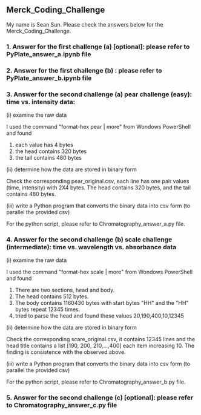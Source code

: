 ## Merck_Coding_Challenge
My name is Sean Sun. Please check the answers below for the Merck_Coding_Challenge.
### 1. Answer for the first challenge (a) [optional]: please refer to PyPlate_answer_a.ipynb file
### 2. Answer for the first challenge (b) : please refer to PyPlate_answer_b.ipynb file
### 3. Answer for the second challenge (a) pear challenge (easy): time vs. intensity data:
(i) examine the raw data

I used the command "format-hex pear | more" from Wondows PowerShell and found 
1. each value has 4 bytes
2. the head contains 320 bytes
3. the tail contains 480 bytes
   
(ii) determine how the data are stored in binary form

Check the corresponding pear_original.csv, each line has one pair values (time, intensity) with 2X4 bytes. The head contains 320 bytes, and the tail contains 480 bytes.

(iii) write a Python program that converts the binary data into csv form (to parallel the provided csv)

For the python script, please refer to Chromatography_answer_a.py file.
### 4. Answer for the second challenge (b) scale challenge (intermediate): time vs. wavelength vs. absorbance data
(i) examine the raw data

I used the command "format-hex scale | more" from Wondows PowerShell and found 
1. There are two sections, head and body.
2. The head contains 512 bytes.
3. The body contains 1160430 bytes with start bytes "HH" and the "HH" bytes repeat 12345 times.
4. tried to parse the head and found these values 20,190,400,10,12345
   
(ii) determine how the data are stored in binary form

Check the corresponding scare_original.csv, it contains 12345 lines and the head title contains a list [190, 200, 210,...,400] each item increasing 10. The finding is consistence with the observed above.

(iii) write a Python program that converts the binary data into csv form (to parallel the provided csv)

For the python script, please refer to Chromatography_answer_b.py file.
### 5. Answer for the second challenge (c) [optional]: please refer to Chromatography_answer_c.py file
